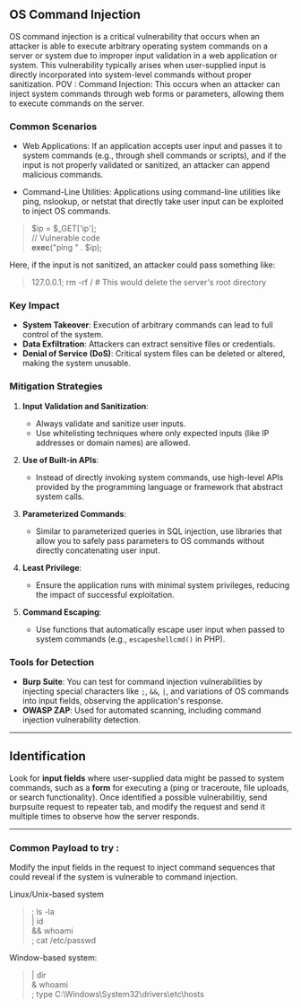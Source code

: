 ## OS Command Injection
OS command injection is a critical vulnerability that occurs when an attacker is able to execute arbitrary operating system commands on a server or system due to improper input validation in a web application or system. This vulnerability typically arises when user-supplied input is directly incorporated into system-level commands without proper sanitization. 
POV : Command Injection: This occurs when an attacker can inject system commands through web forms or parameters, allowing them to execute commands on the server.

### Common Scenarios
* Web Applications: If an application accepts user input and passes it to system commands (e.g., through shell commands or scripts), and if the input is not properly validated or sanitized, an attacker can append malicious commands.

* Command-Line Utilities: Applications using command-line utilities like ping, nslookup, or netstat that directly take user input can be exploited to inject OS commands.

> $ip = $_GET['ip']; <br>
  // Vulnerable code <br>
  **exec**("ping " . $ip);

Here, if the input is not sanitized, an attacker could pass something like:
> 127.0.0.1; rm -rf / # This would delete the server's root directory

### Key Impact
- **System Takeover**: Execution of arbitrary commands can lead to full control of the system.
- **Data Exfiltration**: Attackers can extract sensitive files or credentials.
- **Denial of Service (DoS)**: Critical system files can be deleted or altered, making the system unusable.

### Mitigation Strategies

1. **Input Validation and Sanitization**:
   - Always validate and sanitize user inputs.
   - Use whitelisting techniques where only expected inputs (like IP addresses or domain names) are allowed.

2. **Use of Built-in APIs**:
   - Instead of directly invoking system commands, use high-level APIs provided by the programming language or framework that abstract system calls.

3. **Parameterized Commands**:
   - Similar to parameterized queries in SQL injection, use libraries that allow you to safely pass parameters to OS commands without directly concatenating user input.

4. **Least Privilege**:
   - Ensure the application runs with minimal system privileges, reducing the impact of successful exploitation.

5. **Command Escaping**:
   - Use functions that automatically escape user input when passed to system commands (e.g., `escapeshellcmd()` in PHP).

### Tools for Detection
- **Burp Suite**: You can test for command injection vulnerabilities by injecting special characters like `;`, `&&`, `|`, and variations of OS commands into input fields, observing the application's response.
- **OWASP ZAP**: Used for automated scanning, including command injection vulnerability detection.

---
## Identification
Look for **input fields** where user-supplied data might be passed to system commands, such as a **form** for executing a (ping or traceroute, file uploads, or search functionality).
Once identified a possible vulnerabilitiy, send burpsuite request to repeater tab, and modify the request and send it multiple times to observe how the server responds.

---
### Common Payload to try :
Modify the input fields in the request to inject command sequences that could reveal if the system is vulnerable to command injection.

Linux/Unix-based system
> ; ls -la <br>
| id <br>
&& whoami <br>
; cat /etc/passwd <br>

Window-based system:
> | dir <br>
& whoami <br>
; type C:\Windows\System32\drivers\etc\hosts
















